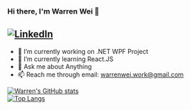 ### Hi there, I'm Warren Wei 👋
[![LinkedIn](https://img.shields.io/badge/-LinkedIn-0073b1?style=flat-square&logo=linkedin&logoColor=white)](https://www.linkedin.com/in/dongwei-wei/)
---
- 🔭 I’m currently working on .NET WPF Project
- 🌱 I’m currently learning React.JS
- 💬 Ask me about Anything
- 📫 Reach me through email: warrenwei.work@gmail.com

[![Warren's GitHub stats](https://github-readme-stats.vercel.app/api?username=Warren-Wei&count_private=true&theme=dark&show_icons=true)](https://github.com/anuraghazra/github-readme-stats)<br/>
[![Top Langs](https://github-readme-stats.vercel.app/api/top-langs/?username=Warren-Wei&count_private=true&theme=dark&langs_count=8&layout=compact&card_width=500)](https://github.com/anuraghazra/github-readme-stats)
